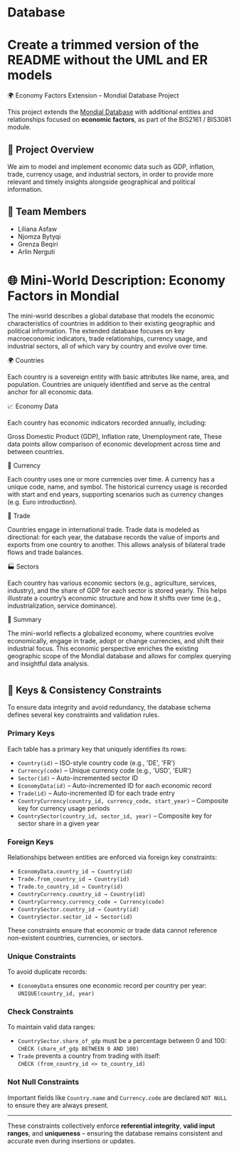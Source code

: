 # Database

# Create a trimmed version of the README without the UML and ER models
 🌍 Economy Factors Extension – Mondial Database Project

This project extends the [Mondial Database](https://www.dbis.cs.tu-dortmund.de/cms/de/home/Lehre/Mondial/) with additional entities and relationships focused on **economic factors**, as part of the BIS2161 / BIS3081 module.

## 🧾 Project Overview

We aim to model and implement economic data such as GDP, inflation, trade, currency usage, and industrial sectors, in order to provide more relevant and timely insights alongside geographical and political information.


## 👥 Team Members

- Liliana Asfaw
- Njomza Bytyqi
- Grenza Beqiri
- Arlin Nerguti





# 🌐 Mini-World Description: Economy Factors in Mondial
The mini-world describes a global database that models the economic characteristics of countries in addition to their existing geographic and political information. The extended database focuses on key macroeconomic indicators, trade relationships, currency usage, and industrial sectors, all of which vary by country and evolve over time.

🌍 Countries

Each country is a sovereign entity with basic attributes like name, area, and population. Countries are uniquely identified and serve as the central anchor for all economic data.

📈 Economy Data

Each country has economic indicators recorded annually, including:

Gross Domestic Product (GDP),
Inflation rate,
Unemployment rate,
These data points allow comparison of economic development across time and between countries.

💱 Currency

Each country uses one or more currencies over time. A currency has a unique code, name, and symbol. The historical currency usage is recorded with start and end years, supporting scenarios such as currency changes (e.g. Euro introduction).

🔁 Trade

Countries engage in international trade. Trade data is modeled as directional: for each year, the database records the value of imports and exports from one country to another. This allows analysis of bilateral trade flows and trade balances.

🏭 Sectors

Each country has various economic sectors (e.g., agriculture, services, industry), and the share of GDP for each sector is stored yearly. This helps illustrate a country’s economic structure and how it shifts over time (e.g., industrialization, service dominance).

🧠 Summary

The mini-world reflects a globalized economy, where countries evolve economically, engage in trade, adopt or change currencies, and shift their industrial focus. This economic perspective enriches the existing geographic scope of the Mondial database and allows for complex querying and insightful data analysis.


#
#


## 🔐 Keys & Consistency Constraints

To ensure data integrity and avoid redundancy, the database schema defines several key constraints and validation rules.

### Primary Keys
Each table has a primary key that uniquely identifies its rows:

- `Country(id)` – ISO-style country code (e.g., 'DE', 'FR')
- `Currency(code)` – Unique currency code (e.g., 'USD', 'EUR')
- `Sector(id)` – Auto-incremented sector ID
- `EconomyData(id)` – Auto-incremented ID for each economic record
- `Trade(id)` – Auto-incremented ID for each trade entry
- `CountryCurrency(country_id, currency_code, start_year)` – Composite key for currency usage periods
- `CountrySector(country_id, sector_id, year)` – Composite key for sector share in a given year

### Foreign Keys
Relationships between entities are enforced via foreign key constraints:

- `EconomyData.country_id → Country(id)`
- `Trade.from_country_id → Country(id)`
- `Trade.to_country_id → Country(id)`
- `CountryCurrency.country_id → Country(id)`
- `CountryCurrency.currency_code → Currency(code)`
- `CountrySector.country_id → Country(id)`
- `CountrySector.sector_id → Sector(id)`

These constraints ensure that economic or trade data cannot reference non-existent countries, currencies, or sectors.

### Unique Constraints
To avoid duplicate records:

- `EconomyData` ensures one economic record per country per year:  
  `UNIQUE(country_id, year)`

### Check Constraints
To maintain valid data ranges:

- `CountrySector.share_of_gdp` must be a percentage between 0 and 100:  
  `CHECK (share_of_gdp BETWEEN 0 AND 100)`
- `Trade` prevents a country from trading with itself:  
  `CHECK (from_country_id <> to_country_id)`

### Not Null Constraints
Important fields like `Country.name` and `Currency.code` are declared `NOT NULL` to ensure they are always present.

---

These constraints collectively enforce **referential integrity**, **valid input ranges**, and **uniqueness** – ensuring the database remains consistent and accurate even during insertions or updates.



